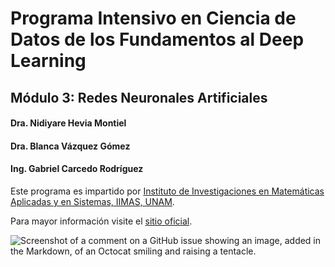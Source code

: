 # Programa Intensivo en Ciencia de Datos de los Fundamentos al Deep Learning
## Módulo 3: Redes Neuronales Artificiales 

#### Dra. Nidiyare Hevia Montiel
#### Dra. Blanca Vázquez Gómez
#### Ing. Gabriel Carcedo Rodríguez

Este programa es impartido por [Instituto de Investigaciones en Matemáticas Aplicadas y en Sistemas, IIMAS, UNAM](https://www.iimas.unam.mx/).

Para mayor información visite el [sitio oficial](https://www.iimas.unam.mx/educacioncontinua/curso_deep_learning.html).

![Screenshot of a comment on a GitHub issue showing an image, added in the Markdown, of an Octocat smiling and raising a tentacle.](https://myoctocat.com/assets/images/base-octocat.svg)

